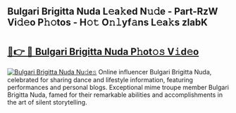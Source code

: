## Bulgari Brigitta Nuda L𝚎a𝚔ed N𝚞𝚍e - Part-RzW Vi𝚍𝚎o P𝚑𝚘tos - H𝚘𝚝 O𝚗𝚕yf𝚊ns L𝚎a𝚔s zlabK

# <h2><a href="http://kf5oex.oniu.top/?m=Bulgari+Brigitta+Nuda">🔗👉 🔴 Bulgari Brigitta Nuda P𝚑ot𝚘𝚜 V𝚒d𝚎o</a></h2>

[![Bulgari Brigitta Nuda Nu𝚍e𝚜](https://i.imgur.com/0qMVB7G.gif)](http://kf5oex.oniu.top/?m=Bulgari+Brigitta+Nuda)
Online influencer Bulgari Brigitta Nuda, celebrated for sharing dance and lifestyle information, featuring performances and personal blogs. Exceptional mime troupe member Bulgari Brigitta Nuda, famed for their remarkable abilities and accomplishments in the art of silent storytelling.  
